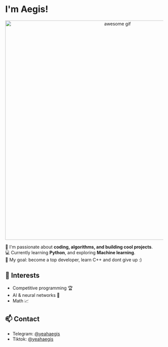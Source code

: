 # I'm Aegis!

<p align="center">
  <img src="https://i.pinimg.com/originals/35/33/cf/3533cf75fe2ec00bd66fe4f71359f0f9.gif" alt="awesome gif" height="700"/>
</p>

🎯 I'm passionate about **coding, algorithms, and building cool projects**.  
💻 Currently learning **Python**, and exploring **Machine learning**.  
🚀 My goal: become a top developer, learn C++ and dont give up :)

## 🧠 Interests
- Competitive programming 🏆  
- AI & neural networks 🤖
- Math 📈

## 📫 Contact
- Telegram: [@yeahaegis](https://t.me/avvome)
- Tiktok: [@yeahaegis](https://www.tiktok.com/@whatismystylebro)

